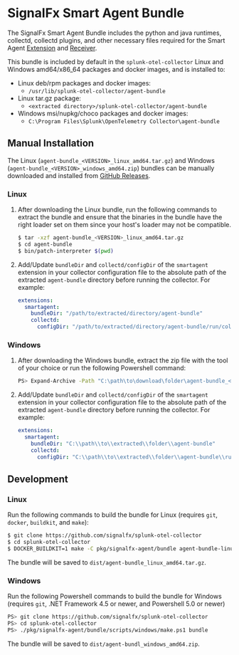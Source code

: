 # SignalFx Smart Agent Bundle

The SignalFx Smart Agent Bundle includes the python and java runtimes,
collectd, collectd plugins, and other necessary files required for the
Smart Agent [Extension](
https://github.com/signalfx/splunk-otel-collector/tree/main/pkg/extension/smartagentextension)
and [Receiver](
https://github.com/signalfx/splunk-otel-collector/tree/main/pkg/receiver/smartagentreceiver).

This bundle is included by default in the `splunk-otel-collector`
Linux and Windows amd64/x86_64 packages and docker images, and is installed to:

- Linux deb/rpm packages and docker images:
  - `/usr/lib/splunk-otel-collector/agent-bundle`
- Linux tar.gz package:
  - `<extracted directory>/splunk-otel-collector/agent-bundle`
- Windows msi/nupkg/choco packages and docker images:
  - `C:\Program Files\Splunk\OpenTelemetry Collector\agent-bundle`

## Manual Installation

The Linux (`agent-bundle_<VERSION>_linux_amd64.tar.gz`) and Windows
(`agent-bundle_<VERSION>_windows_amd64.zip`) bundles can be manually downloaded
and installed from [GitHub Releases](
https://github.com/signalfx/splunk-otel-collector/releases).

### Linux

1. After downloading the Linux bundle, run the following commands to
   extract the bundle and ensure that the binaries in the bundle have the right
   loader set on them since your host's loader may not be compatible.
   ```sh
   $ tar -xzf agent-bundle_<VERSION>_linux_amd64.tar.gz
   $ cd agent-bundle
   $ bin/patch-interpreter $(pwd)
   ```
2. Add/Update `bundleDir` and `collectd/configDir` of the `smartagent`
   extension in your collector configuration file to the absolute path of the
   extracted `agent-bundle` directory before running the collector.  For
   example:
   ```yaml
   extensions:
     smartagent:
       bundleDir: "/path/to/extracted/directory/agent-bundle"
       collectd:
         configDir: "/path/to/extracted/directory/agent-bundle/run/collectd"
   ```

### Windows

1. After downloading the Windows bundle, extract the zip file with the tool of
   your choice or run the following Powershell command:
   ```sh
   PS> Expand-Archive -Path "C:\path\to\download\folder\agent-bundle_<VERSION>_windows_amd64.zip" -DestinationPath "C:\path\to\extracted\folder"
   ```
2. Add/Update `bundleDir` and `collectd/configDir` of the `smartagent`
   extension in your collector configuration file to the absolute path of the
   extracted `agent-bundle` directory before running the collector.  For
   example:
   ```yaml
   extensions:
     smartagent:
       bundleDir: "C:\\path\\to\\extracted\\folder\\agent-bundle"
       collectd:
         configDir: "C:\\path\\to\\extracted\\folder\\agent-bundle\\run\\collectd"
   ```

## Development

### Linux

Run the following commands to build the bundle for Linux (requires `git`,
`docker`, `buildkit`, and `make`):
```sh
$ git clone https://github.com/signalfx/splunk-otel-collector
$ cd splunk-otel-collector
$ DOCKER_BUILDKIT=1 make -C pkg/signalfx-agent/bundle agent-bundle-linux
```

The bundle will be saved to `dist/agent-bundle_linux_amd64.tar.gz`.

### Windows

Run the following Powershell commands to build the bundle for Windows (requires
`git`, .NET Framework 4.5 or newer, and Powershell 5.0 or newer)
```sh
PS> git clone https://github.com/signalfx/splunk-otel-collector
PS> cd splunk-otel-collector
PS> ./pkg/signalfx-agent/bundle/scripts/windows/make.ps1 bundle
```
The bundle will be saved to `dist/agent-bundl_windows_amd64.zip`.
